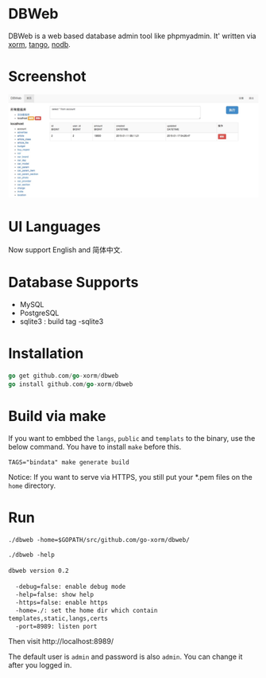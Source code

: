 # DBWeb

DBWeb is a web based database admin tool like phpmyadmin. It' written via 
[xorm](http://github.com/go-xorm/xorm), [tango](http://github.com/lunny/tango), [nodb](http://github.com/lunny/nodb).

# Screenshot

![dbweb](screenshot.png)

# UI Languages

Now support English and 简体中文.

# Database Supports

* MySQL
* PostgreSQL
* sqlite3 : build tag -sqlite3

# Installation

```Go
go get github.com/go-xorm/dbweb
go install github.com/go-xorm/dbweb
```
# Build via make

If you want to embbed the `langs`, `public` and `templats` to the binary, use the below command.
You have to install `make` before this.

```Shell
TAGS="bindata" make generate build
```

Notice: If you want to serve via HTTPS, you still put your *.pem files on the `home` directory.

# Run

```Shell
./dbweb -home=$GOPATH/src/github.com/go-xorm/dbweb/
```

```Shell
./dbweb -help

dbweb version 0.2

  -debug=false: enable debug mode
  -help=false: show help
  -https=false: enable https
  -home=./: set the home dir which contain templates,static,langs,certs
  -port=8989: listen port
```

Then visit http://localhost:8989/

The default user is `admin` and password is also `admin`. You can change it after you logged in.
